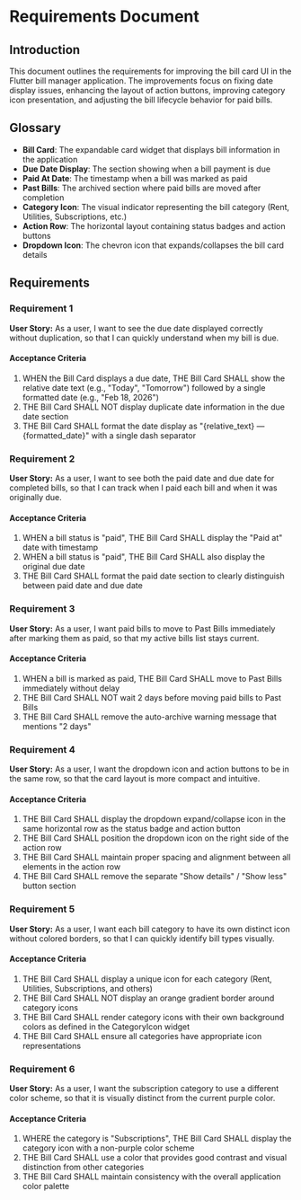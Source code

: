 # Requirements Document

## Introduction

This document outlines the requirements for improving the bill card UI in the Flutter bill manager application. The improvements focus on fixing date display issues, enhancing the layout of action buttons, improving category icon presentation, and adjusting the bill lifecycle behavior for paid bills.

## Glossary

- **Bill Card**: The expandable card widget that displays bill information in the application
- **Due Date Display**: The section showing when a bill payment is due
- **Paid At Date**: The timestamp when a bill was marked as paid
- **Past Bills**: The archived section where paid bills are moved after completion
- **Category Icon**: The visual indicator representing the bill category (Rent, Utilities, Subscriptions, etc.)
- **Action Row**: The horizontal layout containing status badges and action buttons
- **Dropdown Icon**: The chevron icon that expands/collapses the bill card details

## Requirements

### Requirement 1

**User Story:** As a user, I want to see the due date displayed correctly without duplication, so that I can quickly understand when my bill is due.

#### Acceptance Criteria

1. WHEN the Bill Card displays a due date, THE Bill Card SHALL show the relative date text (e.g., "Today", "Tomorrow") followed by a single formatted date (e.g., "Feb 18, 2026")
2. THE Bill Card SHALL NOT display duplicate date information in the due date section
3. THE Bill Card SHALL format the date display as "{relative_text} — {formatted_date}" with a single dash separator

### Requirement 2

**User Story:** As a user, I want to see both the paid date and due date for completed bills, so that I can track when I paid each bill and when it was originally due.

#### Acceptance Criteria

1. WHEN a bill status is "paid", THE Bill Card SHALL display the "Paid at" date with timestamp
2. WHEN a bill status is "paid", THE Bill Card SHALL also display the original due date
3. THE Bill Card SHALL format the paid date section to clearly distinguish between paid date and due date

### Requirement 3

**User Story:** As a user, I want paid bills to move to Past Bills immediately after marking them as paid, so that my active bills list stays current.

#### Acceptance Criteria

1. WHEN a bill is marked as paid, THE Bill Card SHALL move to Past Bills immediately without delay
2. THE Bill Card SHALL NOT wait 2 days before moving paid bills to Past Bills
3. THE Bill Card SHALL remove the auto-archive warning message that mentions "2 days"

### Requirement 4

**User Story:** As a user, I want the dropdown icon and action buttons to be in the same row, so that the card layout is more compact and intuitive.

#### Acceptance Criteria

1. THE Bill Card SHALL display the dropdown expand/collapse icon in the same horizontal row as the status badge and action button
2. THE Bill Card SHALL position the dropdown icon on the right side of the action row
3. THE Bill Card SHALL maintain proper spacing and alignment between all elements in the action row
4. THE Bill Card SHALL remove the separate "Show details" / "Show less" button section

### Requirement 5

**User Story:** As a user, I want each bill category to have its own distinct icon without colored borders, so that I can quickly identify bill types visually.

#### Acceptance Criteria

1. THE Bill Card SHALL display a unique icon for each category (Rent, Utilities, Subscriptions, and others)
2. THE Bill Card SHALL NOT display an orange gradient border around category icons
3. THE Bill Card SHALL render category icons with their own background colors as defined in the CategoryIcon widget
4. THE Bill Card SHALL ensure all categories have appropriate icon representations

### Requirement 6

**User Story:** As a user, I want the subscription category to use a different color scheme, so that it is visually distinct from the current purple color.

#### Acceptance Criteria

1. WHERE the category is "Subscriptions", THE Bill Card SHALL display the category icon with a non-purple color scheme
2. THE Bill Card SHALL use a color that provides good contrast and visual distinction from other categories
3. THE Bill Card SHALL maintain consistency with the overall application color palette

